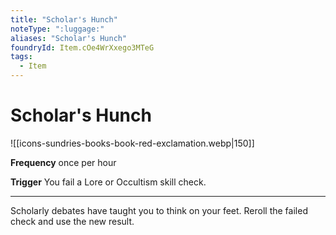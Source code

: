 ```yaml
---
title: "Scholar's Hunch"
noteType: ":luggage:"
aliases: "Scholar's Hunch"
foundryId: Item.cOe4WrXxego3MTeG
tags:
  - Item
---
```


# Scholar's Hunch
![[icons-sundries-books-book-red-exclamation.webp|150]]

**Frequency** once per hour

**Trigger** You fail a Lore or Occultism skill check.

* * *

Scholarly debates have taught you to think on your feet. Reroll the failed check and use the new result.
